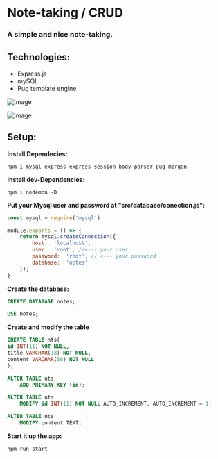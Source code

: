 Note-taking / CRUD
========

### A simple and nice note-taking.

## Technologies:
- Express.js
- mySQL
- Pug template engine

![image](https://user-images.githubusercontent.com/61896147/86874527-8b2c4c00-c0ae-11ea-948e-1110c58966f7.png)

![image](https://user-images.githubusercontent.com/61896147/86874617-b6af3680-c0ae-11ea-84bd-4150193381a1.png)

## Setup:

**Install Dependecies:**
```
npm i mysql express express-session body-parser pug morgan
```
**Install dev-Dependencies:**

```
npm i nodemon -D
```

**Put your Mysql user and password at "src/database/conection.js":**

```js
const mysql = require('mysql')

module.exports = () => {
    return mysql.createConnection({
        host:  'localhost', 
        user:  'root', //<--- your user
        password:  'root', // <--- your password
        database:  'notes'
    });
}
```

**Create the database:**

```sql
CREATE DATABASE notes;

USE notes;
```

**Create and modify the table**

```sql
CREATE TABLE nts(
id INT(11) NOT NULL,
title VARCHAR(18) NOT NULL,
content VARCHAR(50) NOT NULL
);

ALTER TABLE nts
    ADD PRIMARY KEY (id);

ALTER TABLE nts
    MODIFY id INT(11) NOT NULL AUTO_INCREMENT, AUTO_INCREMENT = 1;

ALTER TABLE nts
    MODIFY content TEXT;
```

**Start it up the app:**
```
npm run start
```

